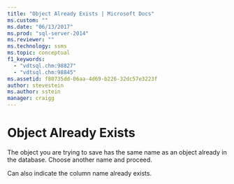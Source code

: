 ```yaml
---
title: "Object Already Exists | Microsoft Docs"
ms.custom: ""
ms.date: "06/13/2017"
ms.prod: "sql-server-2014"
ms.reviewer: ""
ms.technology: ssms
ms.topic: conceptual
f1_keywords: 
  - "vdtsql.chm:98827"
  - "vdtsql.chm:98845"
ms.assetid: f80735dd-06aa-4d69-b226-32dc57e3223f
author: stevestein
ms.author: sstein
manager: craigg
---
```

# Object Already Exists
  The object you are trying to save has the same name as an object already in the database. Choose another name and proceed.  
  
 Can also indicate the column name already exists.  
  
  
